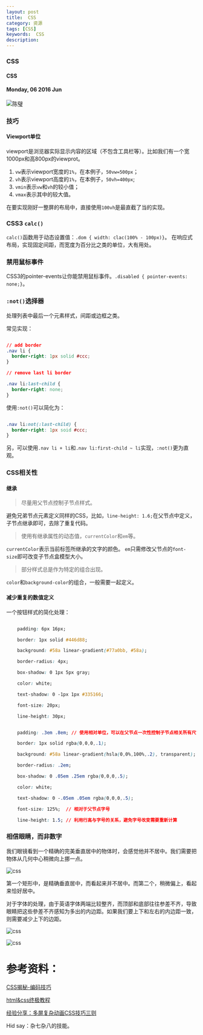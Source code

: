 ```yaml
---
layout: post
title:  CSS
category: 资源
tags: [CSS]
keywords:  CSS
description: 
---
```


###  CSS

####  CSS

#### Monday, 06  2016 Jun

![陈璧](/../../assets/img/tech/2016/ChenBi_18.jpeg)

### 技巧

#### Viewport单位

viewport是浏览器实际显示内容的区域（不包含工具栏等）。比如我们有一个宽1000px和高800px的viewprot。
1. `vw`表示viewport宽度的`1%`，在本例子，`50vw=500px`；
2. `vh`表示viewport高度的`1%`，在本例子，`50vh=400px`;
3. `vmin`表示`vw`和`vh`的较小值；
4. `vmax`表示其中的较大值。

在要实现刚好一整屏的布局中，直接使用`100vh`是最直截了当的实现。

### CSS3 `calc()`

`calc()`函数用于动态设置值：`.dom { width: clac(100% - 100px)}`。
在响应式布局，实现固定间距，而宽度为百分比之类的单位，大有用处。

### 禁用鼠标事件

CSS3的pointer-events让你能禁用鼠标事件。`.disabled { pointer-events: none;}`。

### `:not()`选择器
处理列表中最后一个元素样式，间距或边框之类。

常见实现：

```css

// add border
.nav li {
  border-right: 1px solid #ccc;
}

// remove last li border

.nav li:last-child {
  border-right: none;
}


```

使用`:not()`可以简化为：

```css

.nav li:not(:last-child) {
  border-right: 1px soid #ccc;
}

```

另，可以使用`.nav li + li`和`.nav li:first-child ~ li`实现，`:not()`更为直观。


### CSS相关性

#### 继承

> 尽量用父节点控制子节点样式。

避免兄弟节点元素定义同样的CSS，比如，`line-height: 1.6;`在父节点中定义，子节点继承即可，去除了重复代码。

> 使用有继承属性的动态值，`currentColor`和`em`等。

`currentColor`表示当前标签所继承的文字的颜色。
`em`只需修改父节点的`font-size`即可改变子节点盒模型大小。

> 部分样式总是作为特定的组合出现。

`color`和`background-color`的组合，一般需要一起定义。

#### 减少重复的数值定义

一个按钮样式的简化处理：


```css

    padding: 6px 16px;

    border: 1px solid #446d88;

    background: #58a linear-gradient(#77a0bb, #58a);

    border-radius: 4px;

    box-shadow: 0 1px 5px gray;

    color: white;

    text-shadow: 0 -1px 1px #335166;

    font-size: 20px;

    line-height: 30px;

```


```css

    padding: .3em .8em; // 使用相对单位，可以在父节点一次性控制子节点相关所有尺寸

    border: 1px solid rgba(0,0,0,.1);

    background: #58a linear-gradient(hsla(0,0%,100%,.2), transparent); //  利用颜色叠加

    border-radius: .2em;

    box-shadow: 0 .05em .25em rgba(0,0,0,.5);

    color: white;

    text-shadow: 0 -.05em .05em rgba(0,0,0,.5);

    font-size: 125%;  // 相对于父节点字号

    line-height: 1.5; // 利用行高与字号的关系，避免字号改变需要重新计算


```


### 相信眼睛，而非数字

我们眼镜看到一个精确的完美垂直居中的物体时，会感觉他并不居中。我们需要把物体从几何中心稍微向上挪一点。

![css](/../../assets/img/tech/2016/css_center.jpg)

第一个矩形中，是精确垂直居中，而看起来并不居中。而第二个，稍微偏上，看起来恰好居中。

对于字体的处理，由于英语字体两端比较整齐，而顶部和底部往往参差不齐，导致眼睛把这些參差不齐感知为多出的内边距。如果我们要上下和左右的内边距一致，则需要减少上下的边距。

![css](/../../assets/img/tech/2016/font_0.jpg)


![css](/../../assets/img/tech/2016/font_1.jpg)




# 参考资料：

[CSS揭秘-编码技巧](http://www.jianshu.com/p/e2fddbc996e8#)

[html&css终极教程](https://github.com/marvin1023/css-source)

[经验分享：多屏复杂动画CSS技巧三则](https://isux.tencent.com/css-animation-skills.html)

Hid say：杂七杂八的技能。
